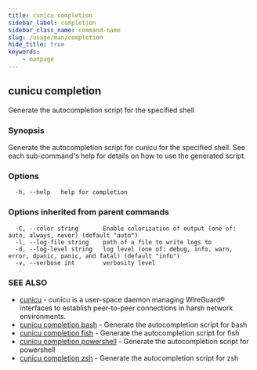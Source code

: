 ```yaml
---
title: cunicu completion
sidebar_label: completion
sidebar_class_name: command-name
slug: /usage/man/completion
hide_title: true
keywords:
    - manpage
---
```


## cunicu completion

Generate the autocompletion script for the specified shell

### Synopsis

Generate the autocompletion script for cunicu for the specified shell.
See each sub-command's help for details on how to use the generated script.


### Options

```
  -h, --help   help for completion
```

### Options inherited from parent commands

```
  -C, --color string       Enable colorization of output (one of: auto, always, never) (default "auto")
  -l, --log-file string    path of a file to write logs to
  -d, --log-level string   log level (one of: debug, info, warn, error, dpanic, panic, and fatal) (default "info")
  -v, --verbose int        verbosity level
```

### SEE ALSO

* [cunicu](cunicu.md)	 - cunīcu is a user-space daemon managing WireGuard® interfaces to establish peer-to-peer connections in harsh network environments.
* [cunicu completion bash](cunicu_completion_bash.md)	 - Generate the autocompletion script for bash
* [cunicu completion fish](cunicu_completion_fish.md)	 - Generate the autocompletion script for fish
* [cunicu completion powershell](cunicu_completion_powershell.md)	 - Generate the autocompletion script for powershell
* [cunicu completion zsh](cunicu_completion_zsh.md)	 - Generate the autocompletion script for zsh

